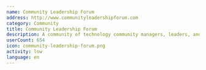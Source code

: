 ```yaml
---
name: Community Leadership Forum
address: http://www.communityleadershipforum.com
category: Community
title: Community Leadership Forum
description: A community of technology community managers, leaders, and builders.
userCount: 654
icon: community-leadership-forum.png
activity: low
language: en
---
```

